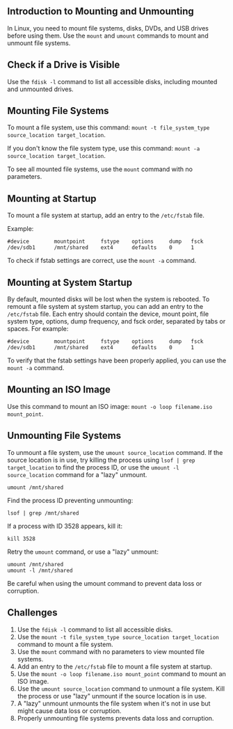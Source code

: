 ## Introduction to Mounting and Unmounting

In Linux, you need to mount file systems, disks, DVDs, and USB drives before using them. Use the `mount` and `umount` commands to mount and unmount file systems.

## Check if a Drive is Visible

Use the `fdisk -l` command to list all accessible disks, including mounted and unmounted drives.

## Mounting File Systems

To mount a file system, use this command: `mount -t file_system_type source_location target_location`.

If you don't know the file system type, use this command: `mount -a source_location target_location`.

To see all mounted file systems, use the `mount` command with no parameters.

## Mounting at Startup

To mount a file system at startup, add an entry to the `/etc/fstab` file.

Example:

```
#device        mountpoint     fstype    options     dump   fsck
/dev/sdb1      /mnt/shared    ext4      defaults    0      1
```

To check if fstab settings are correct, use the `mount -a` command.

## Mounting at System Startup

By default, mounted disks will be lost when the system is rebooted. To remount a file system at system startup, you can add an entry to the `/etc/fstab` file. Each entry should contain the device, mount point, file system type, options, dump frequency, and fsck order, separated by tabs or spaces. For example:

```
#device        mountpoint     fstype    options     dump   fsck
/dev/sdb1      /mnt/shared    ext4      defaults    0      1
```

To verify that the fstab settings have been properly applied, you can use the `mount -a` command.

## Mounting an ISO Image

Use this command to mount an ISO image: `mount -o loop filename.iso mount_point`.

## Unmounting File Systems
To unmount a file system, use the `umount source_location` command. If the source location is in use, try killing the process using `lsof | grep target_location` to find the process ID, or use the `umount -l source_location` command for a "lazy" unmount.

```
umount /mnt/shared
```

Find the process ID preventing unmounting:

```
lsof | grep /mnt/shared
```

If a process with ID 3528 appears, kill it:

```
kill 3528
```

Retry the `umount` command, or use a "lazy" unmount:

```
umount /mnt/shared
umount -l /mnt/shared
```

Be careful when using the umount command to prevent data loss or corruption.

## Challenges

1. Use the `fdisk -l` command to list all accessible disks.
2. Use the `mount -t file_system_type source_location target_location` command to mount a file system.
3. Use the `mount` command with no parameters to view mounted file systems.
4. Add an entry to the `/etc/fstab` file to mount a file system at startup.
5. Use the `mount -o loop filename.iso mount_point` command to mount an ISO image.
6. Use the `umount source_location` command to unmount a file system. Kill the process or use "lazy" unmount if the source location is in use.
7. A "lazy" unmount unmounts the file system when it's not in use but might cause data loss or corruption.
8. Properly unmounting file systems prevents data loss and corruption.
